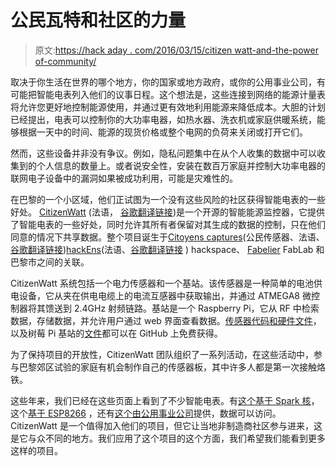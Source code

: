# 公民瓦特和社区的力量

> 原文:[https://hack aday . com/2016/03/15/citizen watt-and-the-power of-community/](https://hackaday.com/2016/03/15/citizenwatt-and-the-power-of-community/)

取决于你生活在世界的哪个地方，你的国家或地方政府，或你的公用事业公司，有可能把智能电表列入他们的议事日程。这个想法是，这些连接到网络的能源计量表将允许您更好地控制能源使用，并通过更有效地利用能源来降低成本。大胆的计划已经提出，电表可以控制你的大功率电器，如热水器、洗衣机或家庭供暖系统，能够根据一天中的时间、能源的现货价格或整个电网的负荷来关闭或打开它们。

然而，这些设备并非没有争议。例如，隐私问题集中在从个人收集的数据中可以收集到的个人信息的数量上。或者说安全性，安装在数百万家庭并控制大功率电器的联网电子设备中的漏洞如果被成功利用，可能是灾难性的。

在巴黎的一个小区域，他们正试图为一个没有这些风险的社区获得智能电表的一些好处。 [CitizenWatt](http://www.citizenwatt.paris/) (法语， [谷歌翻译链接](http://translate.googleusercontent.com/translate_c?depth=1&rurl=translate.google.com&sl=auto&tl=en&u=http://www.citizenwatt.paris/&usg=ALkJrhgg493GMu9ITqJGW6rYrTfCgzHxrw))是一个开源的智能能源监控器，它提供了智能电表的一些好处，同时允许其所有者保留对其生成的数据的控制，只在他们同意的情况下共享数据。整个项目诞生于[Citoyens captures](http://www.citoyenscapteurs.net/)(公民传感器、法语、[谷歌翻译链接](http://translate.google.com/translate?hl=&sl=fr&tl=en&u=http%3A%2F%2Fwww.citoyenscapteurs.net%2F))[hackEns](https://hackens.org/)(法语、[谷歌翻译链接](http://translate.google.com/translate?sl=auto&tl=en&u=https%3A%2F%2Fhackens.org%2F) ) hackspace、 [Fabelier](http://fabelier.org/) FabLab 和巴黎市之间的关联。

CitizenWatt 系统包括一个电力传感器和一个基站。该传感器是一种简单的电池供电设备，它从夹在供电电缆上的电流互感器中获取输出，并通过 ATMEGA8 微控制器将其馈送到 2.4GHz 射频链路。基站是一个 Raspberry Pi，它从 RF 中检索数据，存储数据，并允许用户通过 web 界面查看数据。[传感器代码和硬件文件](https://github.com/CitoyensCapteurs/CitizenWatt-sensor)，以及树莓 Pi 基站的[文件](https://github.com/CitoyensCapteurs/CitizenWatt-Base)都可以在 GitHub 上免费获得。

为了保持项目的开放性，CitizenWatt 团队组织了一系列活动，在这些活动中，参与巴黎郊区试验的家庭有机会制作自己的传感器板，其中许多人都是第一次接触烙铁。

这些年来，我们已经在这些页面上看到了不少智能电表。有[这个基于 Spark 核](http://hackaday.com/2015/07/11/non-invasive-smart-electricity-meter/)，这个[基于 ESP8266](http://hackaday.com/2014/11/02/an-esp8266-based-smartmeter/) ，还有[这个由公用事业公司](http://hackaday.com/2010/09/18/smart-power-meter-interface-for-the-linux-crowd/)提供，数据可以访问。CitizenWatt 是一个值得加入他们的项目，但它让当地非制造商社区参与进来，这是它与众不同的地方。我们应用了这个项目的这个方面，我们希望我们能看到更多这样的项目。
